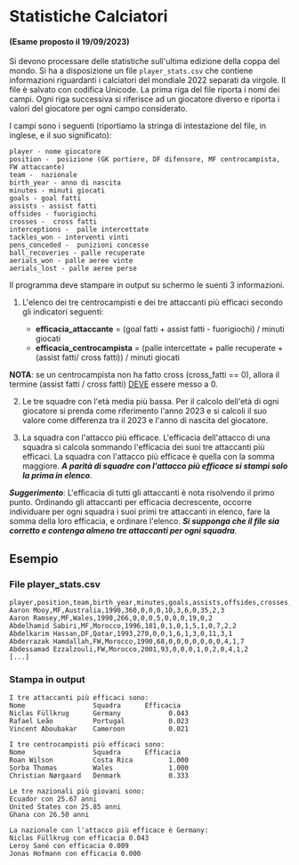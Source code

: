 # Statistiche Calciatori

#### (Esame proposto il 19/09/2023)

Si devono processare delle statistiche sull'ultima edizione della coppa del mondo. Si ha a disposizione un file `player_stats.csv` che contiene informazioni riguardanti i calciatori del mondiale 2022 separati da virgole. Il file è salvato con codifica Unicode. La prima riga del file riporta i nomi dei campi. Ogni riga successiva si riferisce ad un giocatore diverso e riporta i valori del giocatore per ogni campo considerato. 

I campi sono i seguenti (riportiamo la stringa di intestazione del file, in inglese, e il suo significato):

    player - nome giocatore
    position -  posizione (GK portiere, DF difensore, MF centrocampista, FW attaccante)
    team -  nazionale
    birth_year - anno di nascita
    minutes - minuti giocati
    goals - goal fatti
    assists - assist fatti
    offsides - fuorigiochi 
    crosses -  cross fatti
    interceptions -  palle intercettate
    tackles_won - interventi vinti
    pens_conceded -  punizioni concesse
    ball_recoveries - palle recuperate
    aerials_won - palle aeree vinte
    aerials_lost - palle aeree perse

Il programma deve stampare in output su schermo le suenti 3 informazioni.

1. L'elenco dei tre centrocampisti e dei tre attaccanti più efficaci secondo gli indicatori seguenti:

     -  **efficacia_attaccante** = (goal fatti + assist fatti - fuorigiochi) / minuti giocati
     -  **efficacia_centrocampista** = (palle intercettate + palle recuperate + (assist fatti/ cross fatti)) / minuti giocati


**NOTA**: se un centrocampista non ha fatto cross (cross_fatti == 0), allora il termine (assist fatti / cross fatti) <u>DEVE</u> essere messo a 0.

2. Le tre squadre con l'età media più bassa. Per il calcolo dell'età di ogni giocatore si prenda come riferimento l'anno 2023 e si calcoli il suo valore come differenza tra il 2023 e l'anno di nascita del giocatore.

3. La squadra con l'attacco più efficace. L'efficacia dell'attacco di una squadra si calcola sommando l'efficacia dei suoi tre attaccanti più efficaci. La squadra con l'attacco più efficace è quella con la somma maggiore. ***A parità di squadre con l'attacco più efficace si stampi solo la prima in elenco***.

***Suggerimento***: L'efficacia di tutti gli attaccanti è nota risolvendo il primo punto. Ordinando gli attaccanti per efficacia decrescente, occorre individuare per ogni squadra i suoi primi tre attaccanti in elenco, fare la somma della loro efficacia, e ordinare l'elenco. ***Si supponga che il file sia corretto e contenga almeno tre attaccanti per ogni squadra***.

## Esempio

### File player_stats.csv

    player,position,team,birth_year,minutes,goals,assists,offsides,crosses,interceptions,tackles_won,pens_conceded,ball_recoveries,aerials_won,aerials_lost
    Aaron Mooy,MF,Australia,1990,360,0,0,0,10,3,6,0,35,2,3
    Aaron Ramsey,MF,Wales,1990,266,0,0,0,5,0,0,0,19,0,2
    Abdelhamid Sabiri,MF,Morocco,1996,181,0,1,0,1,5,1,0,7,2,2
    Abdelkarim Hassan,DF,Qatar,1993,270,0,0,1,6,1,3,0,11,3,1
    Abderrazak Hamdallah,FW,Morocco,1990,68,0,0,0,0,0,0,0,4,1,7
    Abdessamad Ezzalzouli,FW,Morocco,2001,93,0,0,0,1,0,2,0,4,1,2
    [...]

### Stampa in output

    I tre attaccanti più efficaci sono:
    Nome                 Squadra      Efficacia
    Niclas Füllkrug      Germany            0.043
    Rafael Leão          Portugal           0.023
    Vincent Aboubakar    Cameroon           0.021

    I tre centrocampisti più efficaci sono:
    Nome                 Squadra      Efficacia
    Roan Wilson          Costa Rica         1.000
    Sorba Thomas         Wales              1.000
    Christian Nørgaard   Denmark            0.333

    Le tre nazionali più giovani sono:
    Ecuador con 25.67 anni
    United States con 25.85 anni
    Ghana con 26.50 anni

    La nazionale con l'attacco più efficace è Germany:
    Niclas Füllkrug con efficacia 0.043
    Leroy Sané con efficacia 0.009
    Jonas Hofmann con efficacia 0.000
